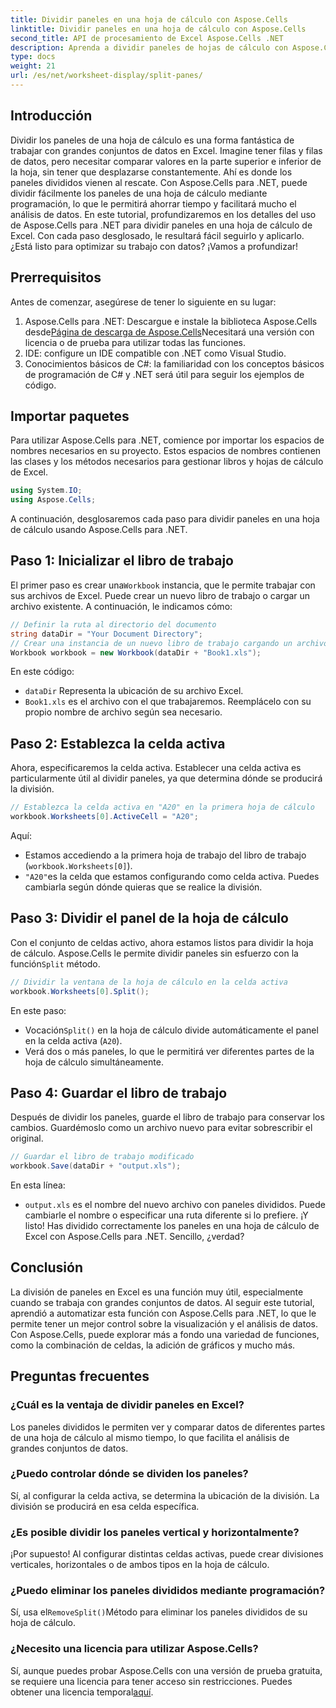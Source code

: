```yaml
---
title: Dividir paneles en una hoja de cálculo con Aspose.Cells
linktitle: Dividir paneles en una hoja de cálculo con Aspose.Cells
second_title: API de procesamiento de Excel Aspose.Cells .NET
description: Aprenda a dividir paneles de hojas de cálculo con Aspose.Cells para .NET en una guía paso a paso. Perfecto para mejorar el análisis de datos y la personalización de vistas.
type: docs
weight: 21
url: /es/net/worksheet-display/split-panes/
---
```

## Introducción
Dividir los paneles de una hoja de cálculo es una forma fantástica de trabajar con grandes conjuntos de datos en Excel. Imagine tener filas y filas de datos, pero necesitar comparar valores en la parte superior e inferior de la hoja, sin tener que desplazarse constantemente. Ahí es donde los paneles divididos vienen al rescate. Con Aspose.Cells para .NET, puede dividir fácilmente los paneles de una hoja de cálculo mediante programación, lo que le permitirá ahorrar tiempo y facilitará mucho el análisis de datos.
En este tutorial, profundizaremos en los detalles del uso de Aspose.Cells para .NET para dividir paneles en una hoja de cálculo de Excel. Con cada paso desglosado, le resultará fácil seguirlo y aplicarlo. ¿Está listo para optimizar su trabajo con datos? ¡Vamos a profundizar!
## Prerrequisitos
Antes de comenzar, asegúrese de tener lo siguiente en su lugar:
1. Aspose.Cells para .NET: Descargue e instale la biblioteca Aspose.Cells desde[Página de descarga de Aspose.Cells](https://releases.aspose.com/cells/net/)Necesitará una versión con licencia o de prueba para utilizar todas las funciones.
2. IDE: configure un IDE compatible con .NET como Visual Studio.
3. Conocimientos básicos de C#: la familiaridad con los conceptos básicos de programación de C# y .NET será útil para seguir los ejemplos de código.
## Importar paquetes
Para utilizar Aspose.Cells para .NET, comience por importar los espacios de nombres necesarios en su proyecto. Estos espacios de nombres contienen las clases y los métodos necesarios para gestionar libros y hojas de cálculo de Excel.
```csharp
using System.IO;
using Aspose.Cells;
```
A continuación, desglosaremos cada paso para dividir paneles en una hoja de cálculo usando Aspose.Cells para .NET.
## Paso 1: Inicializar el libro de trabajo
 El primer paso es crear una`Workbook` instancia, que le permite trabajar con sus archivos de Excel. Puede crear un nuevo libro de trabajo o cargar un archivo existente. A continuación, le indicamos cómo:
```csharp
// Definir la ruta al directorio del documento
string dataDir = "Your Document Directory";
// Crear una instancia de un nuevo libro de trabajo cargando un archivo de Excel existente
Workbook workbook = new Workbook(dataDir + "Book1.xls");
```
En este código:
- `dataDir` Representa la ubicación de su archivo Excel.
- `Book1.xls` es el archivo con el que trabajaremos. Reemplácelo con su propio nombre de archivo según sea necesario.
## Paso 2: Establezca la celda activa
Ahora, especificaremos la celda activa. Establecer una celda activa es particularmente útil al dividir paneles, ya que determina dónde se producirá la división.
```csharp
// Establezca la celda activa en "A20" en la primera hoja de cálculo
workbook.Worksheets[0].ActiveCell = "A20";
```
Aquí:
- Estamos accediendo a la primera hoja de trabajo del libro de trabajo (`workbook.Worksheets[0]`).
- `"A20"`es la celda que estamos configurando como celda activa. Puedes cambiarla según dónde quieras que se realice la división.
## Paso 3: Dividir el panel de la hoja de cálculo
 Con el conjunto de celdas activo, ahora estamos listos para dividir la hoja de cálculo. Aspose.Cells le permite dividir paneles sin esfuerzo con la función`Split` método.
```csharp
// Dividir la ventana de la hoja de cálculo en la celda activa
workbook.Worksheets[0].Split();
```
En este paso:
-  Vocación`Split()` en la hoja de cálculo divide automáticamente el panel en la celda activa (`A20`).
- Verá dos o más paneles, lo que le permitirá ver diferentes partes de la hoja de cálculo simultáneamente.
## Paso 4: Guardar el libro de trabajo
Después de dividir los paneles, guarde el libro de trabajo para conservar los cambios. Guardémoslo como un archivo nuevo para evitar sobrescribir el original.
```csharp
// Guardar el libro de trabajo modificado
workbook.Save(dataDir + "output.xls");
```
En esta línea:
- `output.xls` es el nombre del nuevo archivo con paneles divididos. Puede cambiarle el nombre o especificar una ruta diferente si lo prefiere.
¡Y listo! Has dividido correctamente los paneles en una hoja de cálculo de Excel con Aspose.Cells para .NET. Sencillo, ¿verdad?
## Conclusión
La división de paneles en Excel es una función muy útil, especialmente cuando se trabaja con grandes conjuntos de datos. Al seguir este tutorial, aprendió a automatizar esta función con Aspose.Cells para .NET, lo que le permite tener un mejor control sobre la visualización y el análisis de datos. Con Aspose.Cells, puede explorar más a fondo una variedad de funciones, como la combinación de celdas, la adición de gráficos y mucho más.
## Preguntas frecuentes
### ¿Cuál es la ventaja de dividir paneles en Excel?  
Los paneles divididos le permiten ver y comparar datos de diferentes partes de una hoja de cálculo al mismo tiempo, lo que facilita el análisis de grandes conjuntos de datos.
### ¿Puedo controlar dónde se dividen los paneles?  
Sí, al configurar la celda activa, se determina la ubicación de la división. La división se producirá en esa celda específica.
### ¿Es posible dividir los paneles vertical y horizontalmente?  
¡Por supuesto! Al configurar distintas celdas activas, puede crear divisiones verticales, horizontales o de ambos tipos en la hoja de cálculo.
### ¿Puedo eliminar los paneles divididos mediante programación?  
 Sí, usa el`RemoveSplit()`Método para eliminar los paneles divididos de su hoja de cálculo.
### ¿Necesito una licencia para utilizar Aspose.Cells?  
 Sí, aunque puedes probar Aspose.Cells con una versión de prueba gratuita, se requiere una licencia para tener acceso sin restricciones. Puedes obtener una licencia temporal[aquí](https://purchase.aspose.com/temporary-license/).
